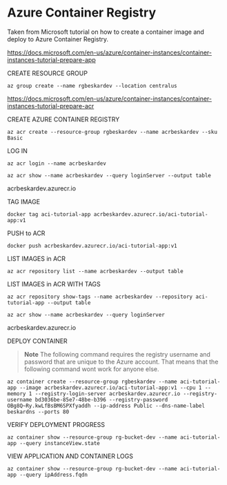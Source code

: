 # Azure Container Registry

Taken from Microsoft tutorial on how to create a container image and deploy to Azure Container Registry.

https://docs.microsoft.com/en-us/azure/container-instances/container-instances-tutorial-prepare-app

CREATE RESOURCE GROUP

```shell
az group create --name rgbeskardev --location centralus
```

https://docs.microsoft.com/en-us/azure/container-instances/container-instances-tutorial-prepare-acr

CREATE AZURE CONTAINER REGISTRY

```shell
az acr create --resource-group rgbeskardev --name acrbeskardev --sku Basic
```

LOG IN

```shell
az acr login --name acrbeskardev
```

```shell
az acr show --name acrbeskardev --query loginServer --output table
```
acrbeskardev.azurecr.io

TAG IMAGE

```shell
docker tag aci-tutorial-app acrbeskardev.azurecr.io/aci-tutorial-app:v1
```

PUSH to ACR

```shell
docker push acrbeskardev.azurecr.io/aci-tutorial-app:v1
```

LIST IMAGES in ACR

```shell
az acr repository list --name acrbeskardev --output table
```

LIST IMAGES in ACR WITH TAGS

```shell
az acr repository show-tags --name acrbeskardev --repository aci-tutorial-app --output table
```

```shell
az acr show --name acrbeskardev --query loginServer
```

acrbeskardev.azurecr.io

DEPLOY CONTAINER

> **Note**
> The following command requires the registry username and password that are unique to the Azure account. That means that the following command wont work for anyone else.

```shell
az container create --resource-group rgbeskardev --name aci-tutorial-app --image acrbeskardev.azurecr.io/aci-tutorial-app:v1 --cpu 1 --memory 1 --registry-login-server acrbeskardev.azurecr.io --registry-username bd3036be-85e7-48be-b396 --registry-password OBg8Q~Ry.kwLfBsBM6SPXfyaddh --ip-address Public --dns-name-label beskardns --ports 80
```

VERIFY DEPLOYMENT PROGRESS

```shell
az container show --resource-group rg-bucket-dev --name aci-tutorial-app --query instanceView.state
```

VIEW APPLICATION AND CONTAINER LOGS

```shell
az container show --resource-group rg-bucket-dev --name aci-tutorial-app --query ipAddress.fqdn
```
